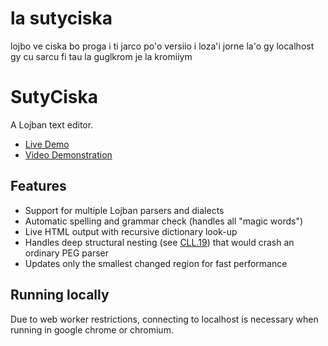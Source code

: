 la sutyciska
============

lojbo ve ciska bo proga i ti jarco po'o versiio i loza'i jorne la'o gy localhost gy cu sarcu fi tau la guglkrom je la kromiiym

SutyCiska
=========

A Lojban text editor.

* [Live Demo](https://nomoi.github.io/sutyciska_arco/)
* [Video Demonstration](https://vimeo.com/263987528)

Features
--------
* Support for multiple Lojban parsers and dialects
* Automatic spelling and grammar check (handles all "magic words")
* Live HTML output with recursive dictionary look-up
* Handles deep structural nesting (see [CLL.19](https://lojban.github.io/cll/19/1/)) that would crash an ordinary PEG parser
* Updates only the smallest changed region for fast performance

Running locally
---------------
Due to web worker restrictions, connecting to localhost is necessary when running in google chrome or chromium.
